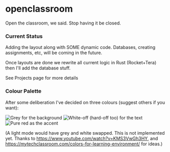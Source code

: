 # openclassroom
Open the classroom, we said. Stop having it be closed.


### Current Status
Adding the layout along with SOME dynamic code. Databases, creating assignments, etc, will be coming in the future.

Once layouts are done we rewrite all current logic in Rust (Rocket+Tera) then I'll add the database stuff.

See Projects page for more details


### Colour Palette
After some deliberation I've decided on three colours (suggest others if you want):

![Grey for the background](https://img.shields.io/badge/background-grey-%235C5C5C) ![White-off (hard-off too) for the text](https://img.shields.io/badge/background-white--off-%23ECE7FF) ![Pure red as the accent](https://img.shields.io/badge/background-pure%20red-%23FF0000)

(A light mode would have grey and white swapped. This is not implemented yet. Thanks to https://www.youtube.com/watch?v=KMS3VwGh3HY, and https://mytechclassroom.com/colors-for-learning-environment/ for ideas.)
  <!--
  <li style="background-color:#5C5C5C;">grey</span> as the background; <span style="background-color:#ECE7FF;">white</span> as the text, and <span style="background-color:#FF0000">pure red</span> as the accent (for buttons). A light mode would have grey and white swapped. This is not implemented yet. Thanks to https://www.youtube.com/watch?v=KMS3VwGh3HY, and https://mytechclassroom.com/colors-for-learning-environment/ for ideas.-->
